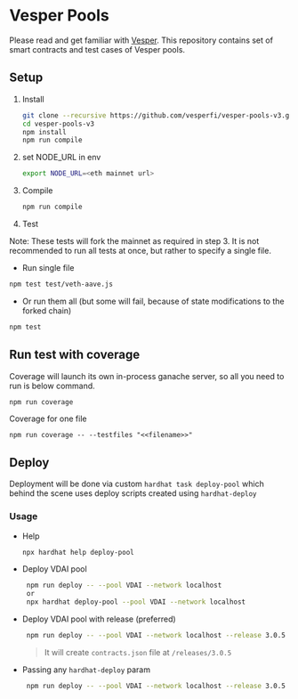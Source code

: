 # Vesper Pools

Please read and get familiar with [Vesper](https://docs.vesper.finance/). This repository contains set of smart contracts and test cases of Vesper pools.

## Setup

1. Install

   ```sh
   git clone --recursive https://github.com/vesperfi/vesper-pools-v3.git
   cd vesper-pools-v3
   npm install
   npm run compile
   ```
2. set NODE_URL in env
    ```sh
    export NODE_URL=<eth mainnet url>
    ```
3. Compile

   ```sh
   npm run compile
   ```
4. Test

Note: These tests will fork the mainnet as required in step 3. It is not recommended to run all tests at once, but rather to specify a single file.

  - Run single file
   ```sh
   npm test test/veth-aave.js
   ```

  - Or run them all (but some will fail, because of state modifications to the forked chain)
   ```sh
   npm test
   ```

## Run test with coverage

Coverage will launch its own in-process ganache server, so all you need to run is below command.
```sh
npm run coverage
```
Coverage for one file
```
npm run coverage -- --testfiles "<<filename>>"
```
## Deploy

Deployment will be done via custom `hardhat task deploy-pool` which behind the scene uses deploy scripts created using `hardhat-deploy`
### Usage
* Help
   ```bash
   npx hardhat help deploy-pool
   ```
* Deploy VDAI pool
  ```bash
   npm run deploy -- --pool VDAI --network localhost
   or
   npx hardhat deploy-pool --pool VDAI --network localhost
  ```

* Deploy VDAI pool with release (preferred)
  
  ```bash
   npm run deploy -- --pool VDAI --network localhost --release 3.0.5
  ```
  > It will create `contracts.json` file at `/releases/3.0.5`

* Passing any `hardhat-deploy` param
  ```bash
   npm run deploy -- --pool VDAI --network localhost --release 3.0.5 -- deploy-params '{"tags": "VDAI", gasprice: "25000000000"}'
  ```
